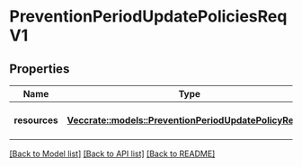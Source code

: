 # PreventionPeriodUpdatePoliciesReqV1

## Properties

Name | Type | Description | Notes
------------ | ------------- | ------------- | -------------
**resources** | [**Vec<crate::models::PreventionPeriodUpdatePolicyReqV1>**](prevention.UpdatePolicyReqV1.md) | A collection of policies to update | 

[[Back to Model list]](../README.md#documentation-for-models) [[Back to API list]](../README.md#documentation-for-api-endpoints) [[Back to README]](../README.md)


